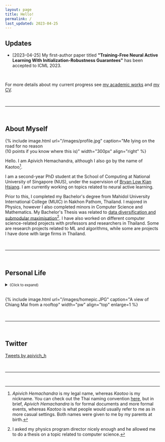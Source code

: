 ```yaml
---
layout: page
title: Hello!
permalink: /
last_updated: 2023-04-25
---
```


## Updates

<ul class="listing">
    <li class="listing-item">
      <time>[2023-04-25]</time>
      My first-author paper titled <b>"Training-Free Neural Active Learning With Initialization-Robustness Guarantees"</b> has been accepted to ICML 2023.
    </li>
</ul>

<br/>

For more details about my current progress see <a href="works">my academic works</a> and <a href="/cv/cv.pdf">my CV</a>.

<!-- Also see [here](#social) for other updates from Twitter. -->

<br/>

---

<br/>

## About Myself

{% include image.html url="/images/profile.jpg" caption="Me lying on the road for no reason <br> (10 points if you know where this is)" width="300px" align="right" %}

Hello. I am Apivich Hemachandra, although I also go by the name of Kaotoo[^1].

I am a second-year PhD student at the School of Computing at National University of Singapore (NUS), under the supervision of <a href="https://www.comp.nus.edu.sg/~lowkh/">Bryan Low Kian Hsiang</a>. I am currently working on topics related to neural active learning. 

Prior to this, I completed my Bachelor's degree from Mahidol University International College (MUIC) in Nakhon Pathom, Thailand. I majored in Physics, however I also completed minors in Computer Science and Mathematics. My Bachelor's Thesis was related to <a href="/projects/thesis-u">data diversification and submodular maximisation</a>[^2]. I have also worked on different computer science-related projects with professors and researchers in Thailand. Some are research projects related to ML and algorithms, while some are projects I have done with large firms in Thailand.

<br/>

___

<br/>

## Personal Life

<details> 
<summary><small>(Click to expand)</small></summary>
<br/>
I was born in Bangkok, however was raised in Chiang Mai. I lived in Chiang Mai until I turned 18 when I completed my A-Levels, before moving to Bangkok to complete my undergraduate degree.
<br/><br/>
When I am not busy doing work, I enjoy playing and listening to music. I am a mediocre drummer, guitarist and vocalist, and have been playing varying amounts of music since high school.
<br/><br/>
I enjoy watching football (or soccer as some may call it), and am a fan of Nottingham Forest (who <s>will hopefully be</s> <i>are now</i> in the Premier League <s>soon</s>).
<br/><br/>
<a href="/youtube">I also make maths videos whenever I have enough free time</a>.

<br/>

</details>

<br/>

{% include image.html url="/images/homepic.JPG" caption="A view of Chiang Mai from a rooftop" width="pw" align="top" enlarge=1 %}

<br/>

___

<br/>

## <a name="social"></a> Twitter

<!-- <a class="twitter-timeline" data-lang="en" data-width="50%" data-dnt="true" href="https://twitter.com/apivich_h?ref_src=twsrc%5Etfw">Tweets by apivich_h</a> <script async src="https://platform.twitter.com/widgets.js" charset="utf-8"></script> -->

<dl id="" class="alignleft" style="width: 100%">

<dl id="" class="alignleft" style="width: 47%">

<dt><a class="twitter-timeline" data-lang="en" data-width="100%" data-height="500px" data-dnt="true" text-align="left" href="https://twitter.com/apivich_h?ref_src=twsrc%5Etfw">Tweets by apivich_h</a> <script async src="https://platform.twitter.com/widgets.js" charset="utf-8"></script></dt>
</dl>

<!-- <dl id="" class="alignleft" style="width: 47%">

<b>Latest videos from RandomMathsInc</b>

<dt><iframe width="100%" height="450px" src="https://www.youtube.com/embed/videoseries?list=PLBzCYlA4J3e5MbwqA8L8AfMF2C-k6mfnf" title="YouTube video player" frameborder="1" allow="accelerometer; autoplay; clipboard-write; encrypted-media; gyroscope; picture-in-picture; web-share" allowfullscreen></iframe></dt>
</dl> -->

</dl>

<br/>

---

<br/>


[^1]: _Apivich Hemachandra_ is my legal name, whereas _Kaotoo_ is my nickname. You can check out the Thai naming convention <a href="https://en.wikipedia.org/wiki/Thai_name">here</a>, but in brief, _Apivich Hemachandra_ is for formal documents and more formal events, whereas _Kaotoo_ is what people would usually refer to me as in more casual settings. Both names were given to me by my parents at birth.

[^2]: I asked my physics program director nicely enough and he allowed me to do a thesis on a topic related to computer science.
